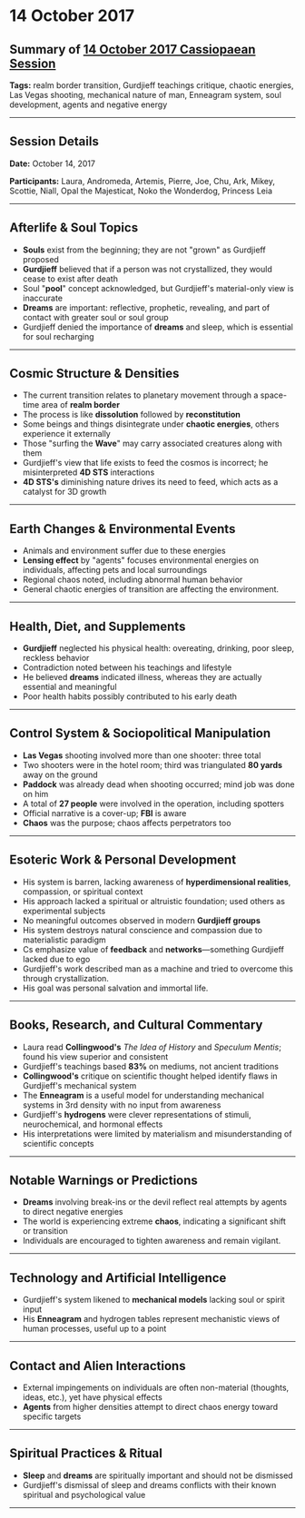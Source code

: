 # 14 October 2017

## Summary of [14 October 2017 Cassiopaean Session](https://cassiopaea.org/forum/threads/session-14-october-2017.44933/#post-736714)

**Tags:** realm border transition, Gurdjieff teachings critique, chaotic energies, Las Vegas shooting, mechanical nature of man, Enneagram system, soul development, agents and negative energy

---


## Session Details

**Date:** October 14, 2017

**Participants:** Laura, Andromeda, Artemis, Pierre, Joe, Chu, Ark, Mikey, Scottie, Niall, Opal the Majesticat, Noko the Wonderdog, Princess Leia

---


## Afterlife & Soul Topics

- **Souls** exist from the beginning; they are not "grown" as Gurdjieff proposed
- **Gurdjieff** believed that if a person was not crystallized, they would cease to exist after death
- Soul "**pool**" concept acknowledged, but Gurdjieff's material-only view is inaccurate
- **Dreams** are important: reflective, prophetic, revealing, and part of contact with greater soul or soul group
- Gurdjieff denied the importance of **dreams** and sleep, which is essential for soul recharging

---


## Cosmic Structure & Densities

- The current transition relates to planetary movement through a space-time area of **realm border**
- The process is like **dissolution** followed by **reconstitution**
- Some beings and things disintegrate under **chaotic energies**, others experience it externally
- Those "surfing the **Wave**" may carry associated creatures along with them
- Gurdjieff's view that life exists to feed the cosmos is incorrect; he misinterpreted **4D STS** interactions
- **4D STS's** diminishing nature drives its need to feed, which acts as a catalyst for 3D growth

---


## Earth Changes & Environmental Events

- Animals and environment suffer due to these energies
- **Lensing effect** by "agents" focuses environmental energies on individuals, affecting pets and local surroundings
- Regional chaos noted, including abnormal human behavior
- General chaotic energies of transition are affecting the environment.

---


## Health, Diet, and Supplements

- **Gurdjieff** neglected his physical health: overeating, drinking, poor sleep, reckless behavior
- Contradiction noted between his teachings and lifestyle
- He believed **dreams** indicated illness, whereas they are actually essential and meaningful
- Poor health habits possibly contributed to his early death

---


## Control System & Sociopolitical Manipulation

- **Las Vegas** shooting involved more than one shooter: three total
- Two shooters were in the hotel room; third was triangulated **80 yards** away on the ground
- **Paddock** was already dead when shooting occurred; mind job was done on him
- A total of **27 people** were involved in the operation, including spotters
- Official narrative is a cover-up; **FBI** is aware
- **Chaos** was the purpose; chaos affects perpetrators too

---


## Esoteric Work & Personal Development

- His system is barren, lacking awareness of **hyperdimensional realities**, compassion, or spiritual context
- His approach lacked a spiritual or altruistic foundation; used others as experimental subjects
- No meaningful outcomes observed in modern **Gurdjieff groups**
- His system destroys natural conscience and compassion due to materialistic paradigm
- Cs emphasize value of **feedback** and **networks**—something Gurdjieff lacked due to ego
- Gurdjieff's work described man as a machine and tried to overcome this through crystallization.
- His goal was personal salvation and immortal life.

---


## Books, Research, and Cultural Commentary

- Laura read **Collingwood's** *The Idea of History* and *Speculum Mentis*; found his view superior and consistent
- Gurdjieff's teachings based **83%** on mediums, not ancient traditions
- **Collingwood's** critique on scientific thought helped identify flaws in Gurdjieff's mechanical system
- The **Enneagram** is a useful model for understanding mechanical systems in 3rd density with no input from awareness
- Gurdjieff's **hydrogens** were clever representations of stimuli, neurochemical, and hormonal effects
- His interpretations were limited by materialism and misunderstanding of scientific concepts

---


## Notable Warnings or Predictions

- **Dreams** involving break-ins or the devil reflect real attempts by agents to direct negative energies
- The world is experiencing extreme **chaos**, indicating a significant shift or transition
- Individuals are encouraged to tighten awareness and remain vigilant.

---


## Technology and Artificial Intelligence

- Gurdjieff's system likened to **mechanical models** lacking soul or spirit input
- His **Enneagram** and hydrogen tables represent mechanistic views of human processes, useful up to a point

---


## Contact and Alien Interactions

- External impingements on individuals are often non-material (thoughts, ideas, etc.), yet have physical effects
- **Agents** from higher densities attempt to direct chaos energy toward specific targets

---


## Spiritual Practices & Ritual

- **Sleep** and **dreams** are spiritually important and should not be dismissed
- Gurdjieff's dismissal of sleep and dreams conflicts with their known spiritual and psychological value

---



